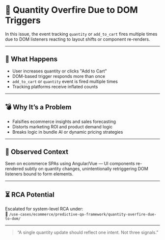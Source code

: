 # 🧠 Quantity Overfire Due to DOM Triggers

In this issue, the event tracking `quantity` or `add_to_cart` fires multiple times due to DOM listeners reacting to layout shifts or component re-renders.

---

## 🚨 What Happens

- User increases quantity or clicks "Add to Cart"
- DOM-based trigger responds more than once
- `add_to_cart` or `quantity` event is fired multiple times
- Tracking platforms receive inflated counts

---

## 💣 Why It’s a Problem

- Falsifies ecommerce insights and sales forecasting
- Distorts marketing ROI and product demand logic
- Breaks logic in bundle AI or dynamic pricing strategies

---

## 🧠 Observed Context

Seen on ecommerce SPAs using Angular/Vue — UI components re-rendered subtly on quantity changes, unintentionally retriggering DOM listeners bound to form elements.

---

## ⏳ RCA Potential

Escalated for system-level RCA under:  
📁 `/use-cases/ecommerce/predictive-qa-framework/quantity-overfire-due-to-dom/`

---

> “A single quantity update should reflect one intent. Not three signals.”